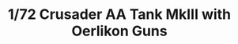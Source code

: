 ---
layout: product
title: "1/72 Crusader AA Tank MkIII with Oerlikon Guns"
price: "1600" 
desc: "Maketa"
img_path: "/assets/img/IBG72070.webp"
brand: "IBG Models"
available: false
special_offer: false
new: false
soon: false
cat: "010000"
subcat: "015500"
subsubcat: "0N/A"
sifra: "IBG72070"
popular: false
spec: false
---